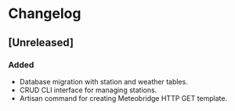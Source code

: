 # Changelog

## [Unreleased]

### Added
- Database migration with station and weather tables.
- CRUD CLI interface for managing stations.
- Artisan command for creating Meteobridge HTTP GET template.
